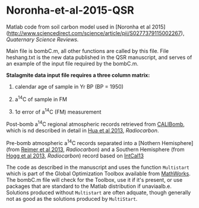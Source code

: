 # Noronha-et-al-2015-QSR
Matlab code from soil carbon model used in [Noronha et al 2015] (http://www.sciencedirect.com/science/article/pii/S0277379115002267), *Quaternary Science Reviews.*

Main file is bombC.m, all other functions are called by this file.  File heshang.txt is the new data published in the QSR manuscript, and serves of an example of the input file required by the bombC.m.

**Stalagmite data input file requires a three column matrix:**

1. calendar age of sample in Yr BP (BP = 1950)

2. a<sup>14</sup>C of sample in FM

3. 1&sigma; error of a<sup>14</sup>C (FM) measurement

Post-bomb a<sup>14</sup>C regional atmospheric records retrieved from [CALIBomb](http://calib.qub.ac.uk/CALIBomb/), which is nd described in detail in [Hua et al 2013](https://journals.uair.arizona.edu/index.php/radiocarbon/article/view/16177), *Radiocarbon*.

Pre-bomb atmospheric a<sup>14</sup>C records separated into a [Nothern Hemisphere](from [Reimer et al 2013](https://journals.uair.arizona.edu/index.php/radiocarbon/article/view/16947), *Radiocarbon*) and a Southern Hemisphere (from [Hogg et al 2013](https://journals.uair.arizona.edu/index.php/radiocarbon/article/view/16783), *Radiocarbon*) record based on [IntCal13](http://www.radiocarbon.org/IntCal13.htm) 

The code as described in the manuscript and uses the function `Multistart` which is part of the Global Optimization Toolbox available from [MathWorks](http://www.mathworks.com/products/global-optimization/).  The bombC.m file will check for the Toolbox, use it if it's present, or use packages that are standard to the Matlab distribution if unaviaalb.e.  Solutions produced without `Multistart` are often adquate, though generally not as good as the solutions produced by `MultiStart`.

